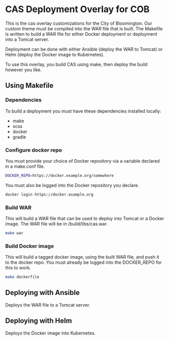 CAS Deployment Overlay for COB
=======================

This is the cas overlay customizations for the City of Bloomington.  Our custom theme must be compiled into the WAR file that is built.  The Makefile is written to build a WAR file for either Docker deployment or deployment into a Tomcat server.

Deployment can be done with either Ansible (deploy the WAR to Tomcat) or Helm (deploy the Docker image to Kubernetes).

To use this overlay, you build CAS using make, then deploy the build however you like.

## Using Makefile
### Dependencies
To build a deployment you must have these dependencies installed locally:

* make
* scss
* docker
* gradle

### Configure docker repo
You must provide your choice of Docker repository via a variable declared in a make.conf file.
```bash
DOCKER_REPO=https://docker.example.org/somewhere
```
You must also be logged into the Docker repository you declare.
```bash
docker login https://docker.example.org
```

### Build WAR
This will build a WAR file that can be used to deploy into Tomcat or a Docker image.  The WAR file will be in /build/libs/cas.war.

```bash
make war
```

### Build Docker image
This will build a tagged docker image, using the built WAR file, and push it to the docker repo.  You must already be logged into the DOCKER_REPO for this to work.

```bash
make dockerfile
```

## Deploying with Ansible
Deploys the WAR file to a Tomcat server.


## Deploying with Helm
Deploys the Docker image into Kubernetes.
